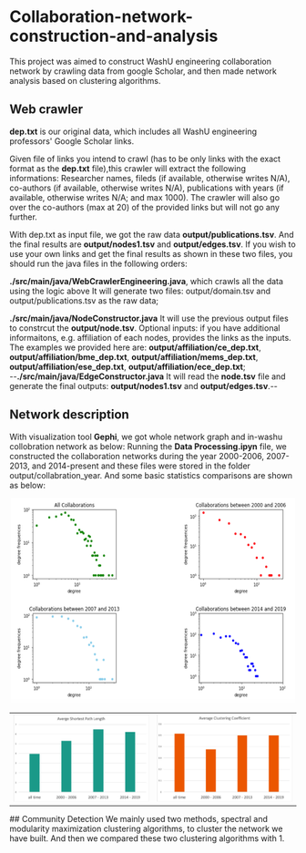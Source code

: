 # Collaboration-network-construction-and-analysis
This project was aimed to construct WashU engineering collaboration network by crawling data from google Scholar, and then made network analysis based on clustering algorithms.
## Web crawler
**dep.txt** is our original data, which includes all WashU engineering professors' Google Scholar links.  

Given file of links you intend to crawl (has to be only links with the exact format as the **dep.txt** file),this crawler will extract the following informations: Researcher names, fileds (if available, otherwise writes N/A), co-authors (if available, otherwise writes N/A), publications with years (if available, otherwise writes N/A; and max 1000). The crawler will also go over the co-authors (max at 20) of the provided links but will not go any further.  

With dep.txt as input file, we got the raw data **output/publications.tsv**. And the final results are **output/nodes1.tsv** and **output/edges.tsv**. If you wish to use your own links and get the final results as shown in these two files, you should run the java files in the following orders:

**./src/main/java/WebCrawlerEngineering.java**, which crawls all the data using the logic above It will generate two files: output/domain.tsv and output/publications.tsv as the raw data;   

**./src/main/java/NodeConstructor.java** It will use the previous output files to constrcut the **output/node.tsv**. Optional inputs: if you have additional informaitons, e.g. affiliation of each nodes, provides the links as the inputs. The examples we provided here are: **output/affiliation/ce_dep.txt**, **output/affiliation/bme_dep.txt**, **output/affiliation/mems_dep.txt**, **output/affiliation/ese_dep.txt**, **output/affiliation/ece_dep.txt**;  
--**./src/main/java/EdgeConstructor.java** It will read the **node.tsv** file and generate the final outputs: **output/nodes1.tsv** and **output/edges.tsv**.--

## Network description 
With visualization tool **Gephi**, we got whole network graph and in-washu collobration network as below:
Running the **Data Processing.ipyn** file, we constructed the collaboration networks during the year 2000-2006, 2007-2013, and 2014-present and these files were stored in the folder output/collabration_year. And some basic statistics comparisons are shown as below:
<p align="center">
  <img width="500" height="360" src="https://github.com/HzzzYJane/Collaboration-network-construction/blob/master/images/dd.png">
<table>
  <center>
    <tr>
      <td><center><img src="https://github.com/HzzzYJane/Collaboration-network-construction/blob/master/images/sp.png" width="300"/></center></td>
      <td><center><img src="https://github.com/HzzzYJane/Collaboration-network-construction/blob/master/images/acc.png" width="300"/></center></td>
    </tr>
  </center>
</table>
## Community Detection
We mainly used two methods, spectral and modularity maximization clustering algorithms, to cluster the network we have built. And then we compared these two clustering algorithms with 
1.

 
